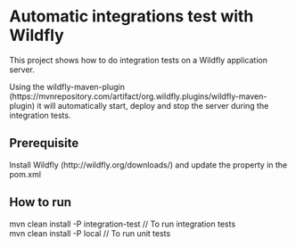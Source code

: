 # Automatic integrations test with Wildfly
This project shows how to do integration tests on a Wildfly application server.
<p>
Using the wildfly-maven-plugin (https://mvnrepository.com/artifact/org.wildfly.plugins/wildfly-maven-plugin) it will automatically start, deploy and stop the server during the integration tests.
</p>
<h2> Prerequisite </h2>
Install Wildfly (http://wildfly.org/downloads/) and update the <wildfly.home> property in the pom.xml 
<h2> How to run </h2>
mvn clean install -P integration-test // To run integration tests
<br/>
mvn clean install -P local // To run unit tests
